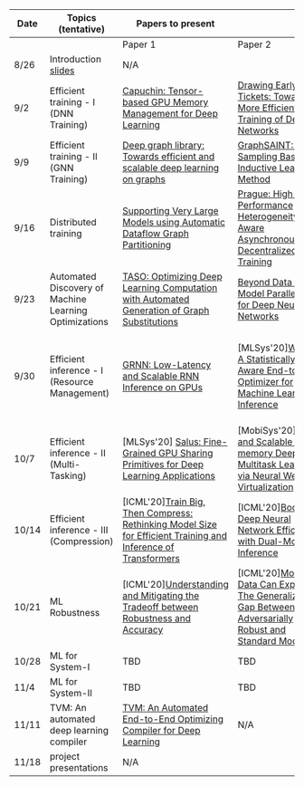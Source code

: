 | Date 	| Topics (tentative)  	| Papers to present  	|  	|  	| Review Forms 	|
|-	|-	|-	|-	|-	|-	|
|  	|  	| Paper 1 	| Paper 2 	| Paper 3 	|  	|
| 8/26 	| Introduction [slides](docs/intro.pdf) 	| N/A 	|  	|  	| N/A 	|
| 9/2 	| Efficient training - I (DNN Training) 	| [Capuchin: Tensor-based GPU Memory Management for Deep Learning](https://dl.acm.org/doi/10.1145/3373376.3378505) 	| [Drawing Early-Bird Tickets: Toward More Efficient Training of Deep Networks](https://openreview.net/forum?id=BJxsrgStvr) 	| [DeltaGrad: Rapid retraining of machine learning models](https://icml.cc/virtual/2020/poster/5915)  	| [form](https://forms.gle/s2FtDmDoYmfHJmJq6) 	|
| 9/9 	| Efficient training - II (GNN Training) 	| [Deep graph library: Towards efficient and scalable deep learning on graphs](https://arxiv.org/abs/1909.01315) 	| [GraphSAINT: Graph Sampling Based Inductive Learning Method](https://arxiv.org/pdf/1907.04931.pdf) 	| [VLDB'19][AliGraph: A Comprehensive Graph Neural Network Platform](http://www.vldb.org/pvldb/vol12/p2094-zhu.pdf) 	| [form](https://forms.gle/6MkNu6dL3GUFBjoU8) 	|
| 9/16 	| Distributed training  	| [Supporting Very Large Models using Automatic Dataflow Graph Partitioning](http://www.news.cs.nyu.edu/~jinyang/pub/tofu-eurosys19.pdf) 	| [Prague: High-Performance Heterogeneity-Aware Asynchronous Decentralized Training](https://dl.acm.org/doi/abs/10.1145/3373376.3378499) 	| [A generic communication scheduler for distributed DNN training acceleration](https://dl.acm.org/doi/10.1145/3341301.3359642) 	| [form](https://forms.gle/aS9CMhfUaHddXNpHA) 	|
| 9/23 	| Automated Discovery of Machine Learning Optimizations 	| [TASO: Optimizing Deep Learning Computation with Automated Generation of Graph Substitutions](https://cs.stanford.edu/~zhihao/papers/sosp19.pdf) 	| [Beyond Data and Model Parallelism for Deep Neural Networks](https://cs.stanford.edu/~zhihao/papers/sysml19a.pdf) 	| N/A 	| [form](https://forms.gle/7VtaaqE9tHEjdiLQA) 	|
| 9/30 	| Efficient inference - I (Resource Management) 	| [GRNN: Low-Latency and Scalable RNN Inference on GPUs](https://dl.acm.org/doi/pdf/10.1145/3302424.3303949) 	| [MLSys'20][Willump: A Statistically-Aware End-to-end Optimizer for Machine Learning Inference](https://arxiv.org/pdf/1906.01974.pdf) 	| [EuroSys'19][μLayer: Low Latency On-Device Inference Using Cooperative Single-Layer Acceleration and Processor-Friendly Quantization](https://dl.acm.org/doi/10.1145/3302424.3303950) 	| [form](https://forms.gle/CtDL7gVF6nWjsL2t9) 	|
| 10/7 	| Efficient inference - II (Multi-Tasking) 	| [MLSys'20] [Salus: Fine-Grained GPU Sharing Primitives for Deep Learning Applications](https://proceedings.mlsys.org/paper/2020/file/f7177163c833dff4b38fc8d2872f1ec6-Paper.pdf) 	| [MobiSys'20][Fast and Scalable In-memory Deep Multitask Learning via Neural Weight Virtualization](https://icml.cc/virtual/2020/poster/6670) 	| [rtss'19] [Pipelined Data-Parallel CPU/GPU Scheduling for Multi-DNN Real-Time Inference](https://intra.ece.ucr.edu/~hyoseung/pdf/rtss19-dart.pdf) 	| [form](https://forms.gle/Q5XfsckMFzjuMzfr7) 	|
| 10/14 	| Efficient inference - III (Compression) 	| [ICML'20][Train Big, Then Compress: Rethinking Model Size for Efficient Training and Inference of Transformers](https://icml.cc/virtual/2020/poster/6828) 	| [ICML'20][Boosting Deep Neural Network Efficiency with Dual-Module Inference](https://icml.cc/virtual/2020/poster/6670) 	| [ICLR'20][Comparing Rewinding and Fine-tuning in Neural Network Pruning](https://openreview.net/forum?id=S1gSj0NKvB)  	| [form](https://forms.gle/yy4zsvtsN8gPSNP87) 	|
| 10/21 	| ML Robustness 	| [ICML'20][Understanding and Mitigating the Tradeoff between Robustness and Accuracy](https://icml.cc/virtual/2020/poster/6801)  	| [ICML'20][More Data Can Expand The Generalization Gap Between Adversarially Robust and Standard Models](https://icml.cc/virtual/2020/poster/5943) 	| [ICLR'20][Talk][Adversarial Training and Provable Defenses: Bridging the Gap ](https://openreview.net/forum?id=SJxSDxrKDr) 	| [form](https://forms.gle/YRoPM8Ht37qyBDcy8) 	|
| 10/28 	| ML for System-I 	| TBD 	| TBD 	| TBD 	| [form](https://forms.gle/EngGHDUe68VdwnMx7) 	|
| 11/4 	| ML for System-II 	| TBD 	| TBD 	| TBD 	| [form](https://forms.gle/yCKh8bs3tL79LgxVA)  	|
| 11/11 	| TVM: An automated deep learning compiler 	| [TVM: An Automated End-to-End Optimizing Compiler for Deep Learning](https://arxiv.org/abs/1802.04799) 	| N/A 	| N/A 	| [form](https://forms.gle/Kd3Mw22Vc1nw2BpY7) 	|
| 11/18 	| project presentations 	| N/A 	|  	|  	| N/A 	|
